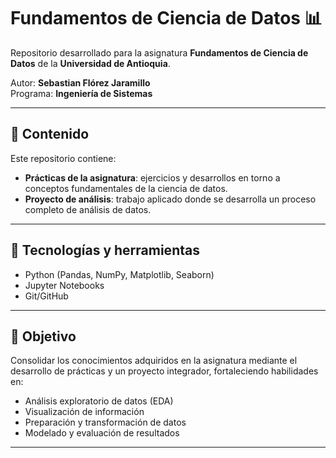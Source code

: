 # Fundamentos de Ciencia de Datos 📊

Repositorio desarrollado para la asignatura **Fundamentos de Ciencia de Datos** de la **Universidad de Antioquia**.  

Autor: **Sebastian Flórez Jaramillo**  
Programa: **Ingeniería de Sistemas**

---

## 📂 Contenido

Este repositorio contiene:

- **Prácticas de la asignatura**: ejercicios y desarrollos en torno a conceptos fundamentales de la ciencia de datos.
- **Proyecto de análisis**: trabajo aplicado donde se desarrolla un proceso completo de análisis de datos.

---

## 🚀 Tecnologías y herramientas

- Python (Pandas, NumPy, Matplotlib, Seaborn)  
- Jupyter Notebooks  
- Git/GitHub  

---

## 🎯 Objetivo

Consolidar los conocimientos adquiridos en la asignatura mediante el desarrollo de prácticas y un proyecto integrador, fortaleciendo habilidades en:

- Análisis exploratorio de datos (EDA)  
- Visualización de información  
- Preparación y transformación de datos  
- Modelado y evaluación de resultados  

---
